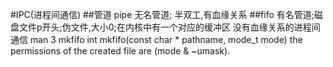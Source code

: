 #IPC(进程间通信)
##管道
pipe 无名管道; 半双工,有血缘关系
##fifo
有名管道;磁盘文件p开头;伪文件,大小0;在内核中有一个对应的缓冲区
没有血缘关系的进程间通信   man 3 mkfifo
int mkfifo(const char * pathname, mode_t mode) the permissions of the created file are (mode & ~umask).
